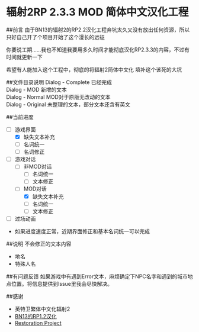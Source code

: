 # 辐射2RP 2.3.3 MOD 简体中文汉化工程

##前言
由于BN13的辐射2的RP2.2汉化工程弃坑太久又没有放出任何资源，所以只好自己开了个项目开始了这个漫长的远征

你要说工期……我也不知道我要用多久时间才能彻底汉化RP2.3.3的内容，不过有时间就更新一下  

希望有人能加入这个工程中，彻底的将辐射2简体中文化 填补这个该死的大坑

##文件目录说明
Dialog - Complete	已经完成  
Dialog - MOD	新增的文本  
Dialog - Normal	MOD对于原版无改动的文本  
Dialog - Original	未整理的文本，部分文本还含有英文  

##当前进度
- [ ] 游戏界面
	- [x] 缺失文本补充
	- [ ] 名词统一
	- [ ] 名词修正
- [ ] 游戏对话
	- [ ] 非MOD对话
		- [ ] 名词统一
		- [ ] 文本修正
	- [ ] MOD对话
		- [x] 缺失文本补充
		- [ ] 名词统一
		- [ ] 文本修正
- [ ] 过场动画

* 如果进度速度正常，近期界面修正和基本名词统一可以完成

##说明
不会修正的文本内容
* 地名
* 特殊人名

##有问题反馈
如果游戏中有遇到Error文本，麻烦确定下NPC名字和遇到的城市地点位置。将信息提供到Issue里我会尽快解决。

##感谢
* 英特卫繁体中文化辐射2
* [BN13的RP1.2汉化](http://www.bn13.com/forum.php?mod=viewthread&tid=98302)
* [Restoration Project](http://www.killap.net/)
